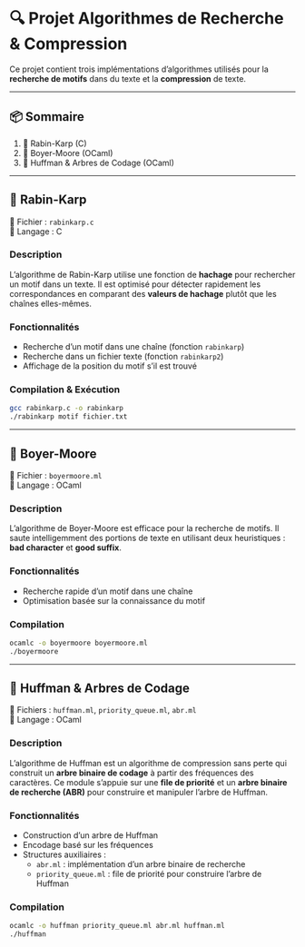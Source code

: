 # 🔍 Projet Algorithmes de Recherche & Compression

Ce projet contient trois implémentations d’algorithmes utilisés pour la **recherche de motifs** dans du texte et la **compression** de texte.

---

## 📦 Sommaire

1. 🔎 Rabin-Karp (C)
2. 📘 Boyer-Moore (OCaml)
3. 🌲 Huffman & Arbres de Codage (OCaml)

---

## 🔎 Rabin-Karp

📁 Fichier : `rabinkarp.c`  
📝 Langage : C

### Description

L’algorithme de Rabin-Karp utilise une fonction de **hachage** pour rechercher un motif dans un texte. Il est optimisé pour détecter rapidement les correspondances en comparant des **valeurs de hachage** plutôt que les chaînes elles-mêmes.

### Fonctionnalités

- Recherche d’un motif dans une chaîne (fonction `rabinkarp`)
- Recherche dans un fichier texte (fonction `rabinkarp2`)
- Affichage de la position du motif s’il est trouvé

### Compilation & Exécution

```bash
gcc rabinkarp.c -o rabinkarp
./rabinkarp motif fichier.txt
```

---

## 📘 Boyer-Moore

📁 Fichier : `boyermoore.ml`  
📝 Langage : OCaml

### Description

L’algorithme de Boyer-Moore est efficace pour la recherche de motifs. Il saute intelligemment des portions de texte en utilisant deux heuristiques : **bad character** et **good suffix**.

### Fonctionnalités

- Recherche rapide d’un motif dans une chaîne
- Optimisation basée sur la connaissance du motif

### Compilation

```bash
ocamlc -o boyermoore boyermoore.ml
./boyermoore
```

---

## 🌲 Huffman & Arbres de Codage

📁 Fichiers : `huffman.ml`, `priority_queue.ml`, `abr.ml`  
📝 Langage : OCaml

### Description

L’algorithme de Huffman est un algorithme de compression sans perte qui construit un **arbre binaire de codage** à partir des fréquences des caractères. Ce module s’appuie sur une **file de priorité** et un **arbre binaire de recherche (ABR)** pour construire et manipuler l’arbre de Huffman.

### Fonctionnalités

- Construction d’un arbre de Huffman
- Encodage basé sur les fréquences
- Structures auxiliaires :
  - `abr.ml` : implémentation d’un arbre binaire de recherche
  - `priority_queue.ml` : file de priorité pour construire l’arbre de Huffman

### Compilation

```bash
ocamlc -o huffman priority_queue.ml abr.ml huffman.ml
./huffman
```

